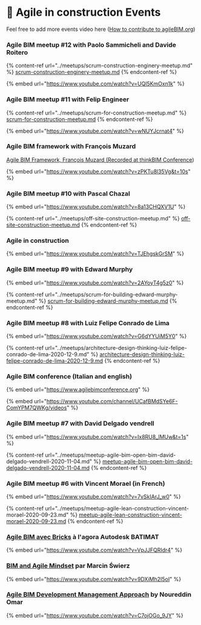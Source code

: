 # 📅 Agile in construction Events

Feel free to add more events video here ([How to contribute to agileBIM.org](../agile-bim-community/contribute.md))&#x20;

### Agile BIM meetup #12 with Paolo Sammicheli and Davide  Roitero

{% content-ref url="../meetups/scrum-construction-enginery-meetup.md" %}
[scrum-construction-enginery-meetup.md](../meetups/scrum-construction-enginery-meetup.md)
{% endcontent-ref %}

{% embed url="https://www.youtube.com/watch?v=UQl5KmOxn1k" %}

### Agile BIM meetup #11 with Felip Engineer

{% content-ref url="../meetups/scrum-for-construction-meetup.md" %}
[scrum-for-construction-meetup.md](../meetups/scrum-for-construction-meetup.md)
{% endcontent-ref %}

{% embed url="https://www.youtube.com/watch?v=wNUYJcrnat4" %}



### Agile BIM framework with François Muzard

&#x20;[Agile BIM Framework, François Muzard (Recorded at thinkBIM Conference](https://www.youtube.com/watch?v=zPKTu8l35Vg\&t=10s\&ab\_channel=SOBECTVatLeedsBeckettUniversity))

{% embed url="https://www.youtube.com/watch?v=zPKTu8l35Vg&t=10s" %}

### Agile BIM meetup #10 with Pascal Chazal

{% embed url="https://www.youtube.com/watch?v=8a13CHQXV1U" %}

{% content-ref url="../meetups/off-site-construction-meetup.md" %}
[off-site-construction-meetup.md](../meetups/off-site-construction-meetup.md)
{% endcontent-ref %}

### Agile in construction&#x20;

{% embed url="https://www.youtube.com/watch?v=TJEhgskGrSM" %}

### Agile BIM meetup #9 with Edward Murphy

{% embed url="https://www.youtube.com/watch?v=2AYoyT4g5z0" %}

{% content-ref url="../meetups/scrum-for-building-edward-murphy-meetup.md" %}
[scrum-for-building-edward-murphy-meetup.md](../meetups/scrum-for-building-edward-murphy-meetup.md)
{% endcontent-ref %}

### Agile BIM meetup #8 with Luiz Felipe Conrado de Lima

{% embed url="https://www.youtube.com/watch?v=G6dYYUiM5Y0" %}

{% content-ref url="../meetups/architecture-design-thinking-luiz-felipe-conrado-de-lima-2020-12-9.md" %}
[architecture-design-thinking-luiz-felipe-conrado-de-lima-2020-12-9.md](../meetups/architecture-design-thinking-luiz-felipe-conrado-de-lima-2020-12-9.md)
{% endcontent-ref %}

### Agile BIM conference (Italian and english)

{% embed url="https://www.agilebimconference.org" %}

{% embed url="https://www.youtube.com/channel/UCafBMdSYe6F-ComYPM7QWKg/videos" %}

### Agile BIM meetup #7 with David Delgado vendrell

{% embed url="https://www.youtube.com/watch?v=Ix8RU8_lMUw&t=1s" %}

{% content-ref url="../meetups/meetup-agile-bim-open-bim-david-delgado-vendrell-2020-11-04.md" %}
[meetup-agile-bim-open-bim-david-delgado-vendrell-2020-11-04.md](../meetups/meetup-agile-bim-open-bim-david-delgado-vendrell-2020-11-04.md)
{% endcontent-ref %}

### Agile BIM meetup #6 with Vincent Morael (in French)

{% embed url="https://www.youtube.com/watch?v=7vSkIArJ_w0" %}

{% content-ref url="../meetups/meetup-agile-lean-construction-vincent-morael-2020-09-23.md" %}
[meetup-agile-lean-construction-vincent-morael-2020-09-23.md](../meetups/meetup-agile-lean-construction-vincent-morael-2020-09-23.md)
{% endcontent-ref %}

### [Agile BIM avec Bricks](https://www.youtube.com/watch?v=VpJJFQRIdr4) à l'agora Autodesk BATIMAT

{% embed url="https://www.youtube.com/watch?v=VpJJFQRIdr4" %}

### &#x20;[BIM and Agile Mindset](https://www.youtube.com/watch?v=9DXiMh2I5oI) par Marcin Świerz

{% embed url="https://www.youtube.com/watch?v=9DXiMh2I5oI" %}

### [Agile BIM Development Management Approach](https://www.youtube.com/watch?v=C7ojOGo\_9JY) by Noureddin Omar

{% embed url="https://www.youtube.com/watch?v=C7ojOGo_9JY" %}

